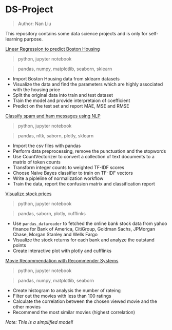 # DS-Project
> Author: Nan Liu

This repository contains some data science projects and is only for self-learning purpose.

[Linear Regression to predict Boston Housing](https://github.com/nan-hub/DS-Project/blob/master/Linear%20Regression%20to%20predict%20Boston%20Housing.ipynb)

> python, jupyter notebook

>pandas, numpy, matplotlib, seaborn, sklearn

- Import Boston Housing data from sklearn datasets
- Visualize the data and find the parameters which are highly associated with the housing price
- Split the original data into train and test dataset
- Train the model and provide interpretaion of coefficient
- Predict on the test set and report MAE, MSE and RMSE

[Classify spam and ham messages using NLP](https://github.com/nan-hub/DS-Project/tree/master/NLP%20classification)
> python, jupyter notebook

> pandas, nltk, saborn, plotly, sklearn

- Import the csv files with pandas
- Perform data preprocessing, remove the punctuation and the stopwords
- Use CountVectorizer to convert a collection of text documents to a matrix of token counts
- Transform integer counts to weighted TF-IDF scores
- Choose Naive Bayes classifier to train on TF-IDF vectors
- Write a pipleline of normalization workflow
- Train the data, report the confusion matrix and classification report

[Visualize stock prices](https://github.com/nan-hub/DS-Project/blob/master/Finance%20Project.ipynb)
> python, jupyter notebook

> pandas, saborn, plotly, cufflinks

- Use `pandas_datareader` to fetched the online bank stock data from yahoo finance for Bank of America, CitiGroup, Goldman Sachs, JPMorgan Chase, Morgan Stanley
and Wells Fargo
- Visualize the stock returns for each bank and analyze the outstand points
- Create interactive plot with plotly and cufflinks

[Movie Recommendation with Recommender Systems](https://github.com/nan-hub/DS-Project/tree/master/Movie%20Recommendation%20with%20Recommender%20Systems)
> python, jupyter notebook

>pandas, numpy, matplotlib, seaborn

- Create histogram to analysis the number of rateing
- Filter out the movies with less than 100 ratings
- Calculate the correlation between the chosen viewed movie and the other movies
- Recommend the most similar movies (highest correlation)

*Note: This is a simplified model!*


